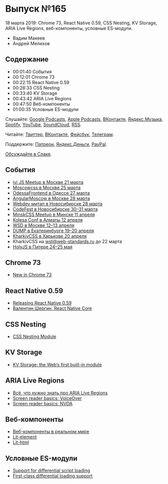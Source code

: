 # Выпуск №165

18 марта 2019: Chrome 73, React Native 0.59, CSS Nesting, KV Storage, ARIA Live Regions, веб-компоненты, условные ES-модули.

- Вадим Макеев
- Андрей Мелихов

## Содержание

- 00:01:40 События
- 00:12:01 Chrome 73
- 00:22:15 React Native 0.59
- 00:28:33 CSS Nesting
- 00:33:40 KV Storage
- 00:43:42 ARIA Live Regions
- 00:47:50 Веб-компоненты
- 01:00:35 Условные ES-модули

Слушайте: [Google Podcasts](https://podcasts.google.com/?feed=aHR0cHM6Ly93ZWItc3RhbmRhcmRzLnJ1L3BvZGNhc3QvZmVlZC8), [Apple Podcasts](https://itunes.apple.com/podcast/id1080500016), [ВКонтакте](https://vk.com/podcasts-32017543), [Яндекс.Музыка](https://music.yandex.ru/album/6245956), [Spotify](https://open.spotify.com/show/3rzAcADjpBpXt73L0epTjV), [YouTube](https://www.youtube.com/playlist?list=PLMBnwIwFEFHcwuevhsNXkFTcadeX5R1Go), [SoundCloud](https://soundcloud.com/web-standards), [RSS](https://web-standards.ru/podcast/feed/).

Читайте: [Твиттер](https://twitter.com/webstandards_ru), [ВКонтакте](https://vk.com/webstandards_ru), [Фейсбук](https://www.facebook.com/webstandardsru), [Телеграм](https://t.me/webstandards_ru).

Поддержите: [Патреон](https://www.patreon.com/webstandards_ru), [Яндекс.Деньги](https://money.yandex.ru/to/41001119329753), [PayPal](https://www.paypal.me/pepelsbey).

[Обсуждайте в Слаке](http://slack.web-standards.ru/).

## События

- [ivi JS Meetup в Москве 21 марта](https://onlayn-kinoteatr-ivi.timepad.ru/event/928641/)
- [Moscowcss в Москве 25 марта](https://moscowcss.timepad.ru/event/922360/)
- [OdessaFrontend в Одессе 27 марта](https://odessafrontend.com/)
- [AngularMoscow в Москве 28 марта](https://meetup.tinkoff.ru/events/angular-meetup-13)
- [Webdev митап в Новосибирске 28 марта](https://www.meetup.com/ru-RU/%D0%9B%D0%B5%D0%BA%D1%82%D0%BE%D1%80%D0%B8%D0%B9-%D0%B1%D0%B0%D1%80-%D0%9F%D0%9E%D0%A2%D0%9E%D0%9A/events/259616803/)
- [CodeFest в Новосибирске 30–31 марта](https://2019.codefest.ru/)
- [MinskCSS Meetup в Минске 11 апреля](https://minskcss.timepad.ru/event/926331/)
- [Kolesa Conf в Алматы 12 апреля](http://kolesa-conf.kz/)
- [WSD в Москве 12–13 апреля](https://wsd.events/2019/04/13/)
- [DUMP в Екатеринбурге 19–20 апреля](https://dump-ekb.ru/frontend)
- [KharkivCSS в Харькове 20 апреля](http://kharkivcss.org/)
- KharkivCSS на wst@web-standards.ru до 22 марта
- [HolyJS в Питере 24–25 мая](https://holyjs-piter.ru/)

## Chrome 73

- [New in Chrome 73](https://developers.google.com/web/updates/2019/03/nic73)

## React Native 0.59

- [Releasing React Native 0.59](https://facebook.github.io/react-native/blog/2019/03/12/releasing-react-native-059)
- [Валентин Шергин, React Native Core](https://twitter.com/shergin)

## CSS Nesting

- [CSS Nesting Module](https://drafts.csswg.org/css-nesting-1/)

## KV Storage

- [KV Storage: the Web’s first built-in module](https://developers.google.com/web/updates/2019/03/kv-storage)

## ARIA Live Regions

- [Всё, что нужно знать про ARIA Live Regions](https://medium.com/p/713f6a7813d3)
- [Screen reader basics: VoiceOver](https://youtu.be/5R-6WvAihms)
- [Screen reader basics: NVDA](https://youtu.be/Jao3s_CwdRU)

## Веб-компоненты

- [Веб-компоненты в реальном мире](https://habr.com/p/443032/)
- [Lit-element](https://lit-element.polymer-project.org/)
- [Lit-html](https://lit-html.polymer-project.org/)

## Условные ES-модули

- [Support for differential script loading](https://github.com/whatwg/html/issues/4432)
- [First-class differential loading support](https://docs.google.com/document/d/1kOLu53dYzwElJZ6JBgMR137-Rdj8cDc_rX2YkPFYUsY/edit)
